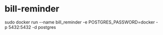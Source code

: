 # bill-reminder

sudo docker run --name bill_reminder -e POSTGRES_PASSWORD=docker -p 5432:5432 -d postgres